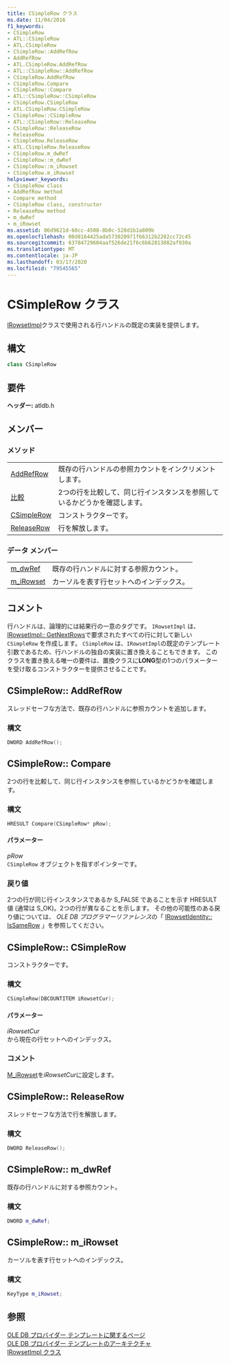 ```yaml
---
title: CSimpleRow クラス
ms.date: 11/04/2016
f1_keywords:
- CSimpleRow
- ATL::CSimpleRow
- ATL.CSimpleRow
- CSimpleRow::AddRefRow
- AddRefRow
- ATL.CSimpleRow.AddRefRow
- ATL::CSimpleRow::AddRefRow
- CSimpleRow.AddRefRow
- CSimpleRow.Compare
- CSimpleRow::Compare
- ATL::CSimpleRow::CSimpleRow
- CSimpleRow.CSimpleRow
- ATL.CSimpleRow.CSimpleRow
- CSimpleRow::CSimpleRow
- ATL::CSimpleRow::ReleaseRow
- CSimpleRow::ReleaseRow
- ReleaseRow
- CSimpleRow.ReleaseRow
- ATL.CSimpleRow.ReleaseRow
- CSimpleRow.m_dwRef
- CSimpleRow::m_dwRef
- CSimpleRow::m_iRowset
- CSimpleRow.m_iRowset
helpviewer_keywords:
- CSimpleRow class
- AddRefRow method
- Compare method
- CSimpleRow class, constructor
- ReleaseRow method
- m_dwRef
- m_iRowset
ms.assetid: 06d9621d-60cc-4508-8b0c-528d1b1a809b
ms.openlocfilehash: 00d8164425ada573020971f66312b2282cc72c45
ms.sourcegitcommit: 63784729604aaf526de21f6c6b62813882af930a
ms.translationtype: MT
ms.contentlocale: ja-JP
ms.lasthandoff: 03/17/2020
ms.locfileid: "79545565"
---
```

# <a name="csimplerow-class"></a>CSimpleRow クラス

[IRowsetImpl](../../data/oledb/irowsetimpl-class.md)クラスで使用される行ハンドルの既定の実装を提供します。

## <a name="syntax"></a>構文

```cpp
class CSimpleRow
```

## <a name="requirements"></a>要件

**ヘッダー:** atldb.h

## <a name="members"></a>メンバー

### <a name="methods"></a>メソッド

|||
|-|-|
|[AddRefRow](#addrefrow)|既存の行ハンドルの参照カウントをインクリメントします。|
|[比較](#compare)|2つの行を比較して、同じ行インスタンスを参照しているかどうかを確認します。|
|[CSimpleRow](#csimplerow)|コンストラクターです。|
|[ReleaseRow](#releaserow)|行を解放します。|

### <a name="data-members"></a>データ メンバー

|||
|-|-|
|[m_dwRef](#dwref)|既存の行ハンドルに対する参照カウント。|
|[m_iRowset](#irowset)|カーソルを表す行セットへのインデックス。|

## <a name="remarks"></a>コメント

行ハンドルは、論理的には結果行の一意のタグです。 `IRowsetImpl` は、 [IRowsetImpl:: GetNextRows](../../data/oledb/irowsetimpl-getnextrows.md)で要求されたすべての行に対して新しい `CSimpleRow` を作成します。 `CSimpleRow` は、`IRowsetImpl`の既定のテンプレート引数であるため、行ハンドルの独自の実装に置き換えることもできます。 このクラスを置き換える唯一の要件は、置換クラスに**LONG**型の1つのパラメーターを受け取るコンストラクターを提供させることです。

## <a name="csimplerowaddrefrow"></a><a name="addrefrow"></a>CSimpleRow:: AddRefRow

スレッドセーフな方法で、既存の行ハンドルに参照カウントを追加します。

### <a name="syntax"></a>構文

```cpp
DWORD AddRefRow();
```

## <a name="csimplerowcompare"></a><a name="compare"></a>CSimpleRow:: Compare

2つの行を比較して、同じ行インスタンスを参照しているかどうかを確認します。

### <a name="syntax"></a>構文

```cpp
HRESULT Compare(CSimpleRow* pRow);
```

#### <a name="parameters"></a>パラメーター

*pRow*<br/>
`CSimpleRow` オブジェクトを指すポインターです。

### <a name="return-value"></a>戻り値

2つの行が同じ行インスタンスであるか S_FALSE であることを示す HRESULT 値 (通常は S_OK)。2つの行が異なることを示します。 その他の可能性のある戻り値については、 *OLE DB プログラマーリファレンス*の「 [IRowsetIdentity:: IsSameRow](/previous-versions/windows/desktop/ms719629(v=vs.85)) 」を参照してください。

## <a name="csimplerowcsimplerow"></a><a name="csimplerow"></a>CSimpleRow:: CSimpleRow

コンストラクターです。

### <a name="syntax"></a>構文

```cpp
CSimpleRow(DBCOUNTITEM iRowsetCur);
```

#### <a name="parameters"></a>パラメーター

*iRowsetCur*<br/>
から現在の行セットへのインデックス。

### <a name="remarks"></a>コメント

[M_iRowset](../../data/oledb/csimplerow-m-irowset.md)を*iRowsetCur*に設定します。

## <a name="csimplerowreleaserow"></a><a name="releaserow"></a>CSimpleRow:: ReleaseRow

スレッドセーフな方法で行を解放します。

### <a name="syntax"></a>構文

```cpp
DWORD ReleaseRow();
```

## <a name="csimplerowm_dwref"></a><a name="dwref"></a>CSimpleRow:: m_dwRef

既存の行ハンドルに対する参照カウント。

### <a name="syntax"></a>構文

```cpp
DWORD m_dwRef;
```

## <a name="csimplerowm_irowset"></a><a name="irowset"></a>CSimpleRow:: m_iRowset

カーソルを表す行セットへのインデックス。

### <a name="syntax"></a>構文

```cpp
KeyType m_iRowset;
```

## <a name="see-also"></a>参照

[OLE DB プロバイダー テンプレートに関するページ](../../data/oledb/ole-db-provider-templates-cpp.md)<br/>
[OLE DB プロバイダー テンプレートのアーキテクチャ](../../data/oledb/ole-db-provider-template-architecture.md)<br/>
[IRowsetImpl クラス](../../data/oledb/irowsetimpl-class.md)